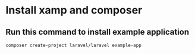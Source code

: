 # Install xamp and composer

## Run this command to install example application
```
composer create-project laravel/laravel example-app
```